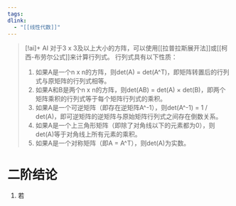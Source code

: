 ```yaml
---
tags:
dlink:
  - "[[线性代数]]"
---
```


> [!ai]+ AI
> 对于3 x 3及以上大小的方阵，可以使用[[拉普拉斯展开法]]或[[柯西-布劳尔公式]]来计算行列式。
> 行列式具有以下性质：
> 1. 如果A是一个n x n的方阵，则det(A) = det(A^T)，即矩阵转置后的行列式与原矩阵的行列式相等。
> 2. 如果A和B是两个n x n的方阵，则det(AB) = det(A) × det(B)，即两个矩阵乘积的行列式等于每个矩阵行列式的乘积。
> 3. 如果A是一个可逆矩阵（即存在逆矩阵A^-1），则det(A^-1) = 1 / det(A)，即可逆矩阵的逆矩阵与原始矩阵行列式之间存在倒数关系。
> 4. 如果A是一个上三角形矩阵（即除了对角线以下的元素都为0），则det(A)等于对角线上所有元素的乘积。
> 5. 如果A是一个对称矩阵（即A = A^T），则det(A)为实数。

# 二阶结论
1. 若